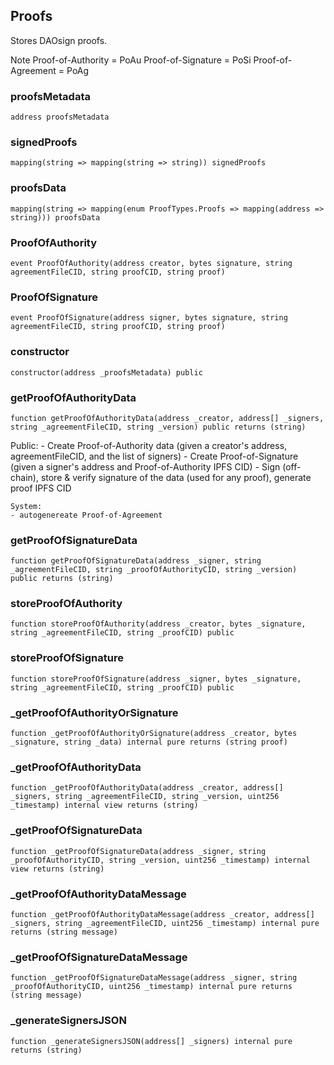 ## Proofs

Stores DAOsign proofs.

Note
Proof-of-Authority = PoAu
Proof-of-Signature = PoSi
Proof-of-Agreement = PoAg

### proofsMetadata

```solidity
address proofsMetadata
```

### signedProofs

```solidity
mapping(string => mapping(string => string)) signedProofs
```

### proofsData

```solidity
mapping(string => mapping(enum ProofTypes.Proofs => mapping(address => string))) proofsData
```

### ProofOfAuthority

```solidity
event ProofOfAuthority(address creator, bytes signature, string agreementFileCID, string proofCID, string proof)
```

### ProofOfSignature

```solidity
event ProofOfSignature(address signer, bytes signature, string agreementFileCID, string proofCID, string proof)
```

### constructor

```solidity
constructor(address _proofsMetadata) public
```

### getProofOfAuthorityData

```solidity
function getProofOfAuthorityData(address _creator, address[] _signers, string _agreementFileCID, string _version) public returns (string)
```

Public:
    - Create Proof-of-Authority data (given a creator's address, agreementFileCID, and the list of signers)
    - Create Proof-of-Signature (given a signer's address and Proof-of-Authority IPFS CID)
    - Sign (off-chain), store & verify signature of the data (used for any proof), generate proof IPFS CID

    System:
    - autogenereate Proof-of-Agreement

### getProofOfSignatureData

```solidity
function getProofOfSignatureData(address _signer, string _agreementFileCID, string _proofOfAuthorityCID, string _version) public returns (string)
```

### storeProofOfAuthority

```solidity
function storeProofOfAuthority(address _creator, bytes _signature, string _agreementFileCID, string _proofCID) public
```

### storeProofOfSignature

```solidity
function storeProofOfSignature(address _signer, bytes _signature, string _agreementFileCID, string _proofCID) public
```

### _getProofOfAuthorityOrSignature

```solidity
function _getProofOfAuthorityOrSignature(address _creator, bytes _signature, string _data) internal pure returns (string proof)
```

### _getProofOfAuthorityData

```solidity
function _getProofOfAuthorityData(address _creator, address[] _signers, string _agreementFileCID, string _version, uint256 _timestamp) internal view returns (string)
```

### _getProofOfSignatureData

```solidity
function _getProofOfSignatureData(address _signer, string _proofOfAuthorityCID, string _version, uint256 _timestamp) internal view returns (string)
```

### _getProofOfAuthorityDataMessage

```solidity
function _getProofOfAuthorityDataMessage(address _creator, address[] _signers, string _agreementFileCID, uint256 _timestamp) internal pure returns (string message)
```

### _getProofOfSignatureDataMessage

```solidity
function _getProofOfSignatureDataMessage(address _signer, string _proofOfAuthorityCID, uint256 _timestamp) internal pure returns (string message)
```

### _generateSignersJSON

```solidity
function _generateSignersJSON(address[] _signers) internal pure returns (string)
```

